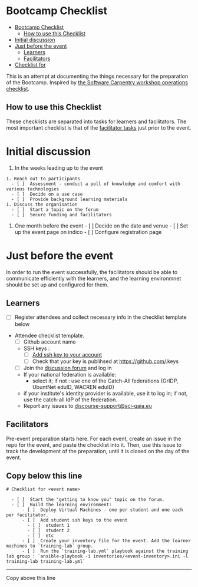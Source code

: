# Bootcamp Checklist
<!-- TOC depthFrom:1 depthTo:6 withLinks:1 updateOnSave:1 orderedList:0 -->

- [Bootcamp Checklist](#bootcamp-checklist)
	- [How to use this Checklist](#how-to-use-this-checklist)
- [Initial discussion](#initial-discussion)
- [Just before the event](#just-before-the-event)
	- [Learners](#learners)
	- [Facilitators](#facilitators)
- [Checklist for <event name>](#checklist-for-event-name)

<!-- /TOC -->
This is an attempt at documenting the things necessary for the preparation of the Bootcamp. Inspired by [the Software Carpentry workshop operations checklist](http://software-carpentry.org/workshops/operations/).

## How to use this Checklist

These checklists are separated into tasks for learners and facilitators. The most important checklist is that of the [facilitator tasks](#facilitators) just prior to the event.

# Initial discussion

  1. In the weeks leading up to the event

    1. Reach out to participants
      - [ ]  Assessment - conduct a poll of knowledge and comfort with various technologies
      - [ ]  Decide on a use case
      - [ ]  Provide background learning materials
    1. Discuss the organisation
      - [ ]  Start a topic on the forum
      - [ ]  Secure funding and facilitators

  1. One month before the event
    - [ ]  Decide on the date and venue
    - [ ]  Set up the event page on indico
    - [ ]  Configure registration page


# Just before the event

In order to run the event successfully, the facilitators should be able to communicate efficiently with the learners, and the learning environmnet should be set up and configured for them.

## Learners

  - [ ]  Register attendees and collect necessary info in the checklist template below
  - Attendee checklist template.
    - [ ]  Github account name
    - SSH keys :
      - [ ]  [Add ssh key to your account](https://help.github.com/articles/adding-a-new-ssh-key-to-your-github-account/)
      - [ ]  Check that your key is publihsed at https://github.com/<username>.keys
    - [ ]  Join the [discussion forum](http://discourse.sci-gaia.eu) and log in
      - If your national federation is available:
        - select it; if  not : use one of the Catch-All federations (GrIDP, UbuntNet eduID, WACREN eduID)
      - if your institute's identity provider is available, use it to log in; if not, use the catch-all IdP of the federation.
      -  Report any issues to discourse-support@sci-gaia.eu


## Facilitators

Pre-event preparation starts here. For each event, create an issue in the repo for the event, and paste the checklist into it. Then, use this issue to track the development of the preparation, until it is closed on the day of the event.

Copy below this line
-----
```
# Checklist for <event name>

  - [ ]  Start the "getting to know you" topic on the forum.
  - [ ]  Build the learning environment:
      - [ ]  Deploy Virtual Machines - one per student and one each per facilitator.
      - [ ]  Add student ssh keys to the event
        - [ ]  student 1
        - [ ]  student 2
        - [ ]  etc
      - [ ]  Create your inventory file for the event. Add the learner machines to `training-lab` group.
      - [ ]  Run the `training-lab.yml` playbook against the training lab group : `ansible-playbook -i inventories/<event-inventory>.ini -l training-lab training-lab.yml`
```
----
Copy above this line

